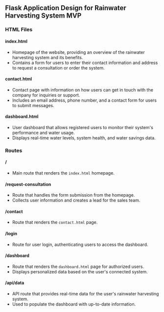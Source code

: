 ## Flask Application Design for Rainwater Harvesting System MVP

### HTML Files

#### index.html

- Homepage of the website, providing an overview of the rainwater harvesting system and its benefits.
- Contains a form for users to enter their contact information and address to request a consultation or order the system.

#### contact.html

- Contact page with information on how users can get in touch with the company for inquiries or support.
- Includes an email address, phone number, and a contact form for users to submit messages.

#### dashboard.html

- User dashboard that allows registered users to monitor their system's performance and water usage.
- Displays real-time water levels, system health, and water savings data.

### Routes

#### /

- Main route that renders the `index.html` homepage.

#### /request-consultation

- Route that handles the form submission from the homepage.
- Collects user information and creates a lead for the sales team.

#### /contact

- Route that renders the `contact.html` page.

#### /login

- Route for user login, authenticating users to access the dashboard.

#### /dashboard

- Route that renders the `dashboard.html` page for authorized users.
- Displays personalized data based on the user's connected system.

#### /api/data

- API route that provides real-time data for the user's rainwater harvesting system.
- Used to populate the dashboard with up-to-date information.